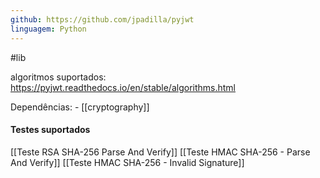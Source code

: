 ```yaml
---
github: https://github.com/jpadilla/pyjwt
linguagem: Python
---
```

#lib

algoritmos suportados: https://pyjwt.readthedocs.io/en/stable/algorithms.html

Dependências: 
	- [[cryptography]]
#### Testes suportados 
[[Teste RSA SHA-256 Parse And Verify]]
[[Teste HMAC SHA-256 - Parse And Verify]]
[[Teste HMAC SHA-256 - Invalid Signature]]